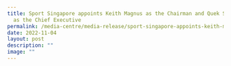 ```yaml
---
title: Sport Singapore appoints Keith Magnus as the Chairman and Quek Swee Kuan
  as the Chief Executive
permalink: /media-centre/media-release/sport-singapore-appoints-keith-magnus-as-the-chairman-and-quek-swee-kuan/
date: 2022-11-04
layout: post
description: ""
image: ""
---
```

